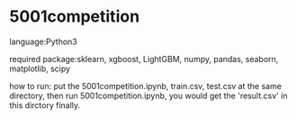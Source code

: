 # 5001competition
language:Python3

required package:sklearn, xgboost, LightGBM, numpy, pandas, seaborn, matplotlib, scipy

how to run: put the 5001competition.ipynb, train.csv, test.csv at the same directory, then run 5001competition.ipynb, you would get the 'result.csv' in this dirctory finally.
